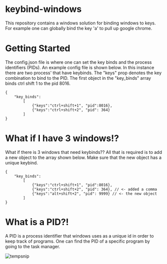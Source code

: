 # keybind-windows
This repository contains a windows solution for binding windows to keys. For example one can globally bind the key 'a' to pull up google chrome.

# Getting Started
The config.json file is where one can set the key binds and the process identifiers (PIDs).  An example config file is shown below. In this instance there are two process' that have keybinds. The "keys" prop denotes the key combination to bind to the PID.  The first object in the "key_binds" array binds ctrl shift 1 to the pid 8016. 

    {
		"key_binds":
			[
				{"keys":"ctrl+shift+1", "pid":8016},
				{"keys":"ctrl+shift+2", "pid": 364}
			]
	}
# What if I have 3 windows!?
What if there is 3 windows that need keybinds?? All that is required is to add a new object to the array shown below. Make sure that the new object has a unique keybind.

    {
		"key_binds":
			[
				{"keys":"ctrl+shift+1", "pid":8016},
				{"keys":"ctrl+shift+2", "pid": 364}, // <- added a comma
				{"keys":"alt+shift+2", "pid": 9999} // <- the new object
			]
	}

# What is a PID?!
A PID is a process identifier that windows uses as a unique id in order to keep track of programs. One can find the PID of a specific program by going to the task manager.

![tempsnip](https://user-images.githubusercontent.com/25306965/132424712-388e0d7f-52da-41fb-8115-5dc20e3daa9b.png)

